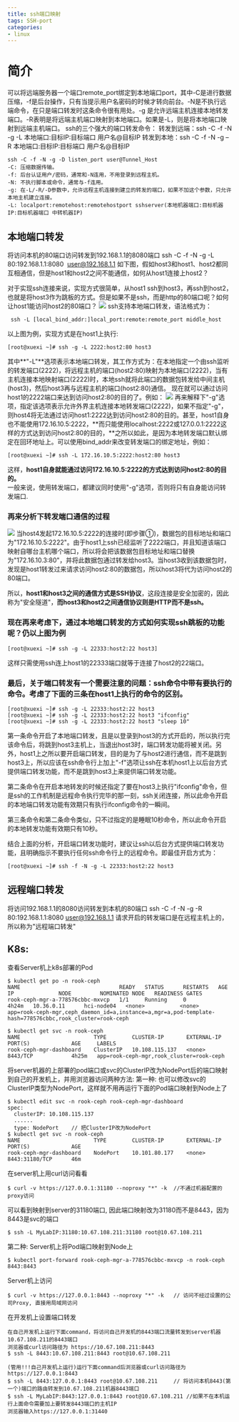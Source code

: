 ```yaml
---
title: ssh端口映射
tags: SSH-port
categories:
- linux
---
```


# 简介
可以将远端服务器一个端口remote_port绑定到本地端口port，其中-C是进行数据压缩，-f是后台操作，只有当提示用户名密码的时候才转向前台。-N是不执行远端命令，在只是端口转发时这条命令很有用处。-g 是允许远端主机连接本地转发端口。-R表明是将远端主机端口映射到本地端口。如果是-L，则是将本地端口映射到远端主机端口。
ssh的三个强大的端口转发命令：
转发到远端：ssh -C -f -N -g -L 本地端口:目标IP:目标端口 用户名@目标IP
转发到本地：ssh -C -f -N -g –R 本地端口:目标IP:目标端口 用户名@目标IP

	ssh -C -f -N -g -D listen_port user@Tunnel_Host
	-C: 压缩数据传输。
	-f: 后台认证用户/密码，通常和-N连用，不用登录到远程主机。
	-N: 不执行脚本或命令，通常与-f连用。
	-g: 在-L/-R/-D参数中，允许远程主机连接到建立的转发的端口，如果不加这个参数，只允许本地主机建立连接。
	-L: localport:remotehost:remotehostport sshserver(本地机器端口:目标机器IP:目标机器端口 中转机器IP)

## **本地端口转发**
将访问本机的80端口访问转发到192.168.1.1的8080端口
ssh -C -f -N -g -L 80:192.168.1.1:8080  user@192.168.1.1
如下图，假如host3和host1、host2都同互相通信，但是host1和host2之间不能通信，如何从host1连接上host2？

对于实现ssh连接来说，实现方式很简单，从host1 ssh到host3，再ssh到host2，也就是将host3作为跳板的方式。但是如果不是ssh，而是http的80端口呢？如何让host1能访问host2的80端口？
![](local_port_transmit.png)
ssh支持本地端口转发，语法格式为：

	 ssh -L [local_bind_addr:]local_port:remote:remote_port middle_host
以上图为例，实现方式是在host1上执行:

	[root@xuexi ~]# ssh -g -L 2222:host2:80 host3
其中**"-L"**选项表示本地端口转发，其工作方式为：在本地指定一个由ssh监听的转发端口(2222)，将远程主机的端口(host2:80)映射为本地端口(2222)，当有主机连接本地映射端口(2222)时，本地ssh就将此端口的数据包转发给中间主机(host3)，然后host3再与远程主机的端口(host2:80)通信。
现在就可以通过访问host1的2222端口来达到访问host2:80的目的了。例如：
![](local_port_transmit1.png)
再来解释下"-g"选项，指定该选项表示允许外界主机连接本地转发端口(2222)，如果不指定"-g"，则host4将无法通过访问host1:2222达到访问host2:80的目的。甚至，host1自身也不能使用172.16.10.5:2222，**而只能使用localhost:2222或127.0.0.1:2222这样的方式达到访问host2:80的目的，**之所以如此，是因为本地转发端口默认绑定在回环地址上。可以使用bind_addr来改变转发端口的绑定地址，例如：  

	[root@xuexi ~]# ssh -L 172.16.10.5:2222:host2:80 host3
这样，**host1自身就能通过访问172.16.10.5:2222的方式达到访问host2:80的目的。**  
一般来说，使用转发端口，都建议同时使用"-g"选项，否则将只有自身能访问转发端口.  

### **再来分析下转发端口通信的过程**
![](port_transmit_protocol.png)
当host4发起172.16.10.5:2222的连接时(即步骤①)，数据包的目标地址和端口为"172.16.10.5:2222"。由于host1上ssh已经监听了2222端口，并且知道该端口映射自哪台主机哪个端口，所以将会把该数据包目标地址和端口替换为"172.16.10.3:80"，并将此数据包通过转发给host3。当host3收到该数据包时，发现是host1转发过来请求访问host2:80的数据包，所以host3将代为访问host2的80端口。  

所以，**host1和host3之间的通信方式是SSH协议**，这段连接是安全加密的，因此称为"安全隧道"，**而host3和host2之间通信协议则是HTTP而不是ssh。**

### **现在再来考虑下，通过本地端口转发的方式如何实现ssh跳板的功能呢？仍以上图为例**

	[root@xuexi ~]# ssh -g -L 22333:host2:22 host3]
这样只需使用ssh连上host1的22333端口就等于连接了host2的22端口。

### **最后，关于端口转发有一个需要注意的问题：ssh命令中带有要执行的命令。考虑了下面的三条在host1上执行的命令的区别。**

	[root@xuexi ~]# ssh -g -L 22333:host2:22 host3
	[root@xuexi ~]# ssh -g -L 22333:host2:22 host3 "ifconfig"
	[root@xuexi ~]# ssh -g -L 22333:host2:22 host3 "sleep 10"
第一条命令开启了本地端口转发，且是以登录到host3的方式开启的，所以执行完该命令后，将跳到host3主机上，当退出host3时，端口转发功能将被关闭。另外，host1上之所以要开启端口转发，目的是为了与host2进行通信，而不是跳到host3上，所以应该在ssh命令行上加上"-f"选项让ssh在本机host1上以后台方式提供端口转发功能，而不是跳到host3上来提供端口转发功能。  

第二条命令在开启本地转发的时候还指定了要在host3上执行"ifconfig"命令，但是ssh的工作机制是远程命令执行完毕的那一刻，ssh关闭连接，所以此命令开启的本地端口转发功能有效期只有执行ifconfig命令的一瞬间。  

第三条命令和第二条命令类似，只不过指定的是睡眠10秒命令，所以此命令开启的本地转发功能有效期只有10秒。  

结合上面的分析，开启端口转发功能时，建议让ssh以后台方式提供端口转发功能，且明确指示不要执行任何ssh命令行上的远程命令。即最佳开启方式为：  

	[root@xuexi ~]# ssh -f -N -g -L 22333:host2:22 host3


## **远程端口转发**
将访问192.168.1.1的8080访问转发到本机的80端口
ssh -C -f -N -g -R 80:192.168.1.1:8080 user@192.168.1.1
请求开启的转发端口是在远程主机上的，所以称为"远程端口转发"


## K8s:
查看Server机上k8s部署的Pod

	$ kubectl get po -n rook-ceph
	NAME                               READY   STATUS      RESTARTS   AGE     IP              NODE         NOMINATED NODE   READINESS GATES
	rook-ceph-mgr-a-778576cbbc-mxvcp   1/1     Running     0          4h24m   10.36.0.11      hci-node04   <none>           <none>            app=rook-ceph-mgr,ceph_daemon_id=a,instance=a,mgr=a,pod-template-hash=778576cbbc,rook_cluster=rook-ceph

	$ kubectl get svc -n rook-ceph
	NAME                       TYPE        CLUSTER-IP       EXTERNAL-IP   PORT(S)             AGE     LABELS
	rook-ceph-mgr-dashboard    ClusterIP   10.108.115.137   <none>        8443/TCP            4h25m   app=rook-ceph-mgr,rook_cluster=rook-ceph
将server机器的上部署的pod端口或svc的ClusterIP改为NodePort后的端口映射到自己的开发机上，并用浏览器访问两种方法:
第一种: 也可以修改svc的ClusterIP类型为NodePort，这样就不用再运行下面的Pod端口映射到Node上了

	$ kubectl edit svc -n rook-ceph rook-ceph-mgr-dashboard
	spec:
      clusterIP: 10.108.115.137
	  ......
	  type: NodePort	// 把ClusterIP改为NodePort
	$ kubectl get svc -n rook-ceph
	NAME                       TYPE        CLUSTER-IP       EXTERNAL-IP   PORT(S)             AGE
	rook-ceph-mgr-dashboard    NodePort    10.101.80.177    <none>        8443:31180/TCP      46m
在server机上用curl访问看看

	$ curl -v https://127.0.0.1:31180 --noproxy "*" -k	//不通过机器配置的proxy访问
可以看到映射到server的31180端口, 因此端口映射改为31180而不是8443，因为8443是svc的端口

	$ ssh -L MyLabIP:31180:10.67.108.211:31180 root@10.67.108.211

第二种: Server机上将Pod端口映射到Node上

	$ kubectl port-forward rook-ceph-mgr-a-778576cbbc-mxvcp -n rook-ceph 8443:8443
Server机上访问

	$ curl -v https://127.0.0.1:8443 --noproxy "*" -k	// 访问不经过设置的公司Proxy, 直接用局域网访问

在开发机上设置端口转发

	在自己开发机上运行下面command，将访问自己开发机的8443端口流量转发到server机器10.67.108.211的8443端口
	浏览器或curl访问路径为 https://10.67.108.211:8443
	$ ssh -L 8443:10.67.108.211:8443 root@10.67.108.211
	
	(管用!!!自己开发机上运行)运行下面command后浏览器或curl访问路径为 https://127.0.0.1:8443
	$ ssh -L 8443:127.0.0.1:8443 root@10.67.108.211		// 将访问本机8443(第一个)端口的路由转发到10.67.108.211机器8443端口
	$ ssh -L MyLabIP:8443:127.0.0.1:8443 root@10.67.108.211	//如果不在本机运行上面命令需要加上要转发8443端口的主机IP
	浏览器输入https://127.0.0.1:31440







